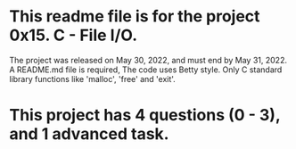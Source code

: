 # This readme file is for the project 0x15. C - File I/O.
The project was released on May 30, 2022, and must end by May 31, 2022.
A README.md file is required, The code uses Betty style.
Only C standard library functions like 'malloc', 'free' and 'exit'.
# This project has 4 questions (0 - 3), and 1 advanced task.
